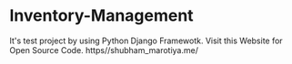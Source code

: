 # Inventory-Management
 It's test project by using Python Django Framewotk. Visit this Website for Open Source Code. https//shubham_marotiya.me/
